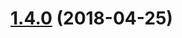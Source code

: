 <a name="1.4.0"></a>
# [1.4.0](https://github.com/JasperV/maf-cli/compare/1.3.18...1.4.0) (2018-04-25)



